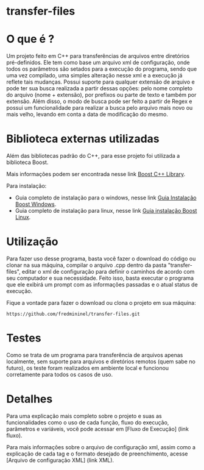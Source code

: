 # transfer-files

# O que é ? #

Um projeto feito em C++ para transferências de arquivos entre diretórios pré-definidos. Ele tem como base um arquivo xml de configuração, onde todos os parâmetros são setados para a execução do programa, sendo que uma vez compilado, uma simples alteração nesse xml e a execução já reflete tais mudanças.
Possui suporte para qualquer extensão de arquivo e pode ter sua busca realizada a partir dessas opções: pelo nome completo do arquivo (nome + extensão), por prefixos ou parte de texto e também por extensão. Além disso, o modo de busca pode ser feito a partir de Regex e possui um funcionalidade para realizar a busca pelo arquivo mais novo ou mais velho, levando em conta a data de modificação do mesmo.

# Biblioteca externas utilizadas #

Além das bibliotecas padrão do C++, para esse projeto foi utilizada a biblioteca Boost.

Mais informações podem ser encontrada nesse link [Boost C++ Library](https://www.boost.org/).

Para instalação:
- Guia completo de instalação para o windows, nesse link [Guia Instalação Boost Windows](https://github.com/fredmininel/transfer-files/blob/master/docs/Guia%20de%20instala%C3%A7%C3%A3o%20Boost%20para%20Windows.md).
- Guia completo de instalação para linux, nesse link [Guia instalação Boost Linux](aaaa).

# Utilização #

Para fazer uso desse programa, basta você fazer o download do código ou clonar na sua máquina, compilar o arquivo .cpp dentro da pasta "transfer-files", editar o xml de configuração para definir o caminhos de acordo com seu computador e sua necessidade. Feito isso, basta executar o programa que ele exibirá um prompt com as informações passadas e o atual status de execução.

Fique a vontade para fazer o download ou clona o projeto em sua máquina:
  
  `https://github.com/fredmininel/transfer-files.git`

# Testes #

Como se trata de um programa para transferência de arquivos apenas localmente, sem suporte para arquivos e diretórios remotos (quem sabe no futuro), os teste foram realizados em ambiente local e funcionou corretamente para todos os casos de uso.

# Detalhes #

Para uma explicação mais completo sobre o projeto e suas as funcionalidades como o uso de cada função, fluxo do execução, parâmetros e variáveis, você pode acessar em [Fluxo de Execução] (link fluxo).

Para mais informações sobre o arquivo de configuração xml, assim como a explicação de cada tag e o formato desejado de preenchimento, acesse [Arquivo de configuração XML] (link XML).

